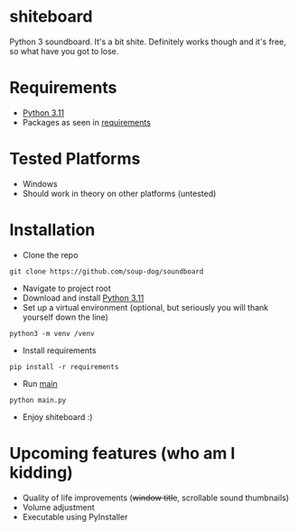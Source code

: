 # shiteboard
Python 3 soundboard. It's a bit shite. Definitely works though and it's free, so what have you got to lose.

# Requirements
- [Python 3.11](https://www.python.org/downloads/)
- Packages as seen in [requirements](requirements.txt)

# Tested Platforms
- Windows
- Should work in theory on other platforms (untested)

# Installation
- Clone the repo
```commandline
git clone https://github.com/soup-dog/soundboard
```
- Navigate to project root
- Download and install [Python 3.11](https://www.python.org/downloads/)
- Set up a virtual environment (optional, but seriously you will thank yourself down the line)
```commandline
python3 -m venv /venv
```
- Install requirements
```commandline
pip install -r requirements
```
- Run [main](main.py)
```commandline
python main.py
```
- Enjoy shiteboard :)

# Upcoming features (who am I kidding)
- Quality of life improvements (~~window title~~, scrollable sound thumbnails)
- Volume adjustment
- Executable using PyInstaller

